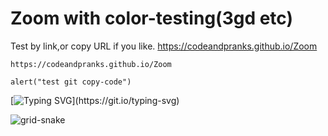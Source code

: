 # Zoom with color-testing(3gd etc)
Test by link,or copy URL if you like.
https://codeandpranks.github.io/Zoom
```
https://codeandpranks.github.io/Zoom
```
```
alert("test git copy-code")
```

[![Typing SVG](https://readme-typing-svg.demolab.com?font=Fira+Code&duration=3000&pause=200&color=F7697A&background=A1A1A100&width=435&lines=Welcome+to+code+and+pranks%2C+;a+live+test+page+for++code+fun.)](https://git.io/typing-svg)


![grid-snake](https://user-images.githubusercontent.com/94220731/198875879-db8010bf-01c8-4f34-98c7-3dd8a0a6e734.svg)
